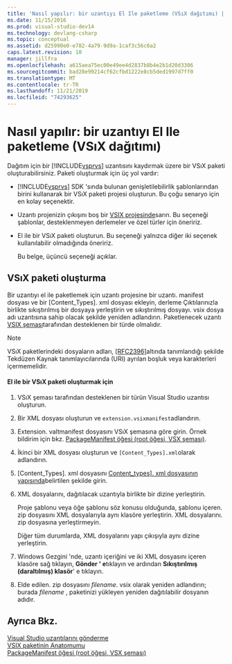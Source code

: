 ```yaml
---
title: 'Nasıl yapılır: bir uzantıyı El Ile paketleme (VSıX dağıtımı) | Microsoft Docs'
ms.date: 11/15/2016
ms.prod: visual-studio-dev14
ms.technology: devlang-csharp
ms.topic: conceptual
ms.assetid: d25990e0-e782-4a79-9d9a-1caf3c56c6a2
caps.latest.revision: 10
manager: jillfra
ms.openlocfilehash: a615aea75ec00e49ee4d2837b8b4e2b1d20d3306
ms.sourcegitcommit: bad28e99214cf62cfbd1222e8cb5ded1997d7ff0
ms.translationtype: MT
ms.contentlocale: tr-TR
ms.lasthandoff: 11/21/2019
ms.locfileid: "74293625"
---
```

# <a name="how-to-manually-package-an-extension-vsix-deployment"></a>Nasıl yapılır: bir uzantıyı El Ile paketleme (VSıX dağıtımı)
Dağıtım için bir [!INCLUDE[vsprvs](../includes/vsprvs-md.md)] uzantısını kaydırmak üzere bir VSıX paketi oluşturabilirsiniz. Paketi oluşturmak için üç yol vardır:  
  
- [!INCLUDE[vsprvs](../includes/vsprvs-md.md)] SDK 'sında bulunan genişletilebilirlik şablonlarından birini kullanarak bir VSıX paketi projesi oluşturun. Bu çoğu senaryo için en kolay seçenektir.  
  
- Uzantı projenizin çıkışını boş bir [VSIX projesinde](../extensibility/vsix-project-template.md)sarın. Bu seçeneği şablonlar, desteklenmeyen derlemeler ve özel türler için öneririz.  
  
- El ile bir VSıX paketi oluşturun. Bu seçeneği yalnızca diğer iki seçenek kullanılabilir olmadığında öneririz.  
  
  Bu belge, üçüncü seçeneği açıklar.  
  
## <a name="creating-a-vsix-package"></a>VSıX paketi oluşturma  
 Bir uzantıyı el ile paketlemek için uzantı projesine bir uzantı. manifest dosyası ve bir [Content_Types]. xml dosyası ekleyin, derleme Çıktılarınızla birlikte sıkıştırılmış bir dosyaya yerleştirin ve sıkıştırılmış dosyayı. vsix dosya adı uzantısına sahip olacak şekilde yeniden adlandırın. Paketlenecek uzantı [VSIX şeması](https://msdn.microsoft.com/76e410ec-b1fb-4652-ac98-4a4c52e09a2b)tarafından desteklenen bir türde olmalıdır.  
  
> [!NOTE]
> VSıX paketlerindeki dosyaların adları, [\[RFC2396\]](https://go.microsoft.com/fwlink/?LinkId=90339)altında tanımlandığı şekilde Tekdüzen Kaynak tanımlayıcılarında (URI) ayrılan boşluk veya karakterleri içermemelidir.  
  
#### <a name="to-manually-create-a-vsix-package"></a>El ile bir VSıX paketi oluşturmak için  
  
1. VSıX şeması tarafından desteklenen bir türün Visual Studio uzantısı oluşturun.  
  
2. Bir XML dosyası oluşturun ve `extension.vsixmanifest`adlandırın.  
  
3. Extension. valtmanifest dosyasını VSıX şemasına göre girin. Örnek bildirim için bkz. [PackageManifest öğesi (root öğesi, VSX şeması)](https://msdn.microsoft.com/f8ae42ba-775a-4d2b-976a-f556e147f187).  
  
4. İkinci bir XML dosyası oluşturun ve `[Content_Types].xml`olarak adlandırın.  
  
5. [Content_Types]. xml dosyasını [Content_types\]. xml dosyasının yapısında](../extensibility/the-structure-of-the-content-types-dot-xml-file.md)belirtilen şekilde girin.  
  
6. XML dosyalarını, dağıtılacak uzantıyla birlikte bir dizine yerleştirin.  
  
     Proje şablonu veya öğe şablonu söz konusu olduğunda, şablonu içeren. zip dosyasını XML dosyalarıyla aynı klasöre yerleştirin. XML dosyalarını. zip dosyasına yerleştirmeyin.  
  
     Diğer tüm durumlarda, XML dosyalarını yapı çıkışıyla aynı dizine yerleştirin.  
  
7. Windows Gezgini 'nde, uzantı içeriğini ve iki XML dosyasını içeren klasöre sağ tıklayın, **Gönder ' e**tıklayın ve ardından **Sıkıştırılmış (daraltılmış) klasör**' e tıklayın.  
  
8. Elde edilen. zip dosyasını *filename*. vsix olarak yeniden adlandırın; burada *filename* , paketinizi yükleyen yeniden dağıtılabilir dosyanın adıdır.  
  
## <a name="see-also"></a>Ayrıca Bkz.  
 [Visual Studio uzantılarını gönderme](../extensibility/shipping-visual-studio-extensions.md)   
 [VSIX paketinin Anatomumu](../extensibility/anatomy-of-a-vsix-package.md)   
 [PackageManifest öğesi (root öğesi, VSX şeması)](https://msdn.microsoft.com/f8ae42ba-775a-4d2b-976a-f556e147f187)